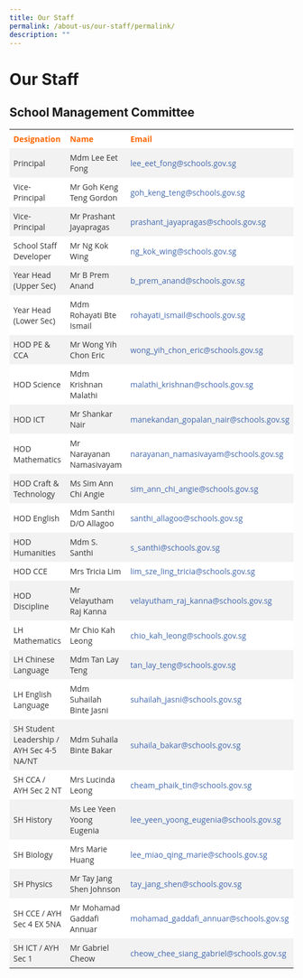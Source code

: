 ```yaml
---
title: Our Staff
permalink: /about-us/our-staff/permalink/
description: ""
---
```

Our Staff
=========

  

School Management Committee
---------------------------
<table id="stafflist" style="margin: 0px; outline: 0px; padding: 0px; color: rgb(51, 51, 51); font-family: &quot;Open Sans&quot;, sans-serif; font-size: 14px; font-style: normal; font-variant-ligatures: normal; font-variant-caps: normal; font-weight: 400; letter-spacing: normal; orphans: 2; text-align: left; text-transform: none; white-space: normal; widows: 2; word-spacing: 0px; -webkit-text-stroke-width: 0px; background-color: rgb(255, 255, 255); text-decoration-thickness: initial; text-decoration-style: initial; text-decoration-color: initial;"><tbody align="left" style="margin: 0px; outline: 0px; padding: 0px;"><tr style="margin: 0px; outline: 0px; padding: 0px;"><td width="150" style="margin: 0px; outline: 0px; padding: 7px; width: 302px;"><span style="margin: 0px; outline: 0px; padding: 0px; color: rgb(255, 102, 0);"><strong style="margin: 0px; outline: 0px; padding: 0px;">Designation</strong></span></td><td width="200" style="margin: 0px; outline: 0px; padding: 7px; width: 235px;"><span style="margin: 0px; outline: 0px; padding: 0px; color: rgb(255, 102, 0);"><strong style="margin: 0px; outline: 0px; padding: 0px;">Name</strong></span></td><td width="267" style="margin: 0px; outline: 0px; padding: 7px; width: 316px;"><span style="margin: 0px; outline: 0px; padding: 0px; color: rgb(255, 102, 0);"><strong style="margin: 0px; outline: 0px; padding: 0px;">Email</strong></span></td></tr><tr style="margin: 0px; outline: 0px; padding: 0px; background-color: rgb(242, 242, 242);"><td width="247" style="margin: 0px; outline: 0px; padding: 7px;">Principal</td><td style="margin: 0px; outline: 0px; padding: 7px;">Mdm Lee Eet Fong</td><td style="margin: 0px; outline: 0px; padding: 7px;"><a href="mailto:lee_eet_fong@schools.gov.sg" target="" style="margin: 0px; outline: 0px; padding: 0px; color: rgb(64, 103, 174); text-decoration: none;">lee_eet_fong@schools.gov.sg</a></td></tr><tr style="margin: 0px; outline: 0px; padding: 0px;"><td style="margin: 0px; outline: 0px; padding: 7px;">Vice-Principal</td><td style="margin: 0px; outline: 0px; padding: 7px;">Mr Goh Keng Teng Gordon<br style="margin: 0px; outline: 0px; padding: 0px;"></td><td style="margin: 0px; outline: 0px; padding: 7px;"><a href="mailto:goh_keng_teng@schools.gov.sg" target="" style="margin: 0px; outline: 0px; padding: 0px; color: rgb(64, 103, 174); text-decoration: none;">goh_keng_teng@schools.gov.sg</a><br style="margin: 0px; outline: 0px; padding: 0px;"></td></tr><tr style="margin: 0px; outline: 0px; padding: 0px; background-color: rgb(242, 242, 242);"><td style="margin: 0px; outline: 0px; padding: 7px;">Vice-Principal</td><td style="margin: 0px; outline: 0px; padding: 7px;">Mr Prashant Jayapragas</td><td style="margin: 0px; outline: 0px; padding: 7px;"><a href="mailto:prashant_jayapragas@schools.gov.sg" target="" style="margin: 0px; outline: 0px; padding: 0px; color: rgb(64, 103, 174); text-decoration: none;">prashant_jayapragas@schools.gov.sg</a></td></tr><tr style="margin: 0px; outline: 0px; padding: 0px;"><td style="margin: 0px; outline: 0px; padding: 7px;">School Staff Developer</td><td style="margin: 0px; outline: 0px; padding: 7px;">Mr Ng Kok Wing</td><td style="margin: 0px; outline: 0px; padding: 7px;"><a href="mailto:ng_kok_wing@schools.gov.sg" style="margin: 0px; outline: 0px; padding: 0px; color: rgb(64, 103, 174); text-decoration: none;">ng_kok_wing@schools.gov.sg</a></td></tr><tr style="margin: 0px; outline: 0px; padding: 0px; background-color: rgb(242, 242, 242);"><td style="margin: 0px; outline: 0px; padding: 7px;">Year Head (Upper Sec)</td><td style="margin: 0px; outline: 0px; padding: 7px;">Mr B Prem Anand</td><td style="margin: 0px; outline: 0px; padding: 7px;"><a href="mailto:b_prem_anand@schools.gov.sg" style="margin: 0px; outline: 0px; padding: 0px; color: rgb(64, 103, 174); text-decoration: none;">b_prem_anand@schools.gov.sg</a></td></tr><tr style="margin: 0px; outline: 0px; padding: 0px;"><td width="247" style="margin: 0px; outline: 0px; padding: 7px;">Year Head (Lower Sec)</td><td style="margin: 0px; outline: 0px; padding: 7px;">Mdm Rohayati Bte Ismail</td><td style="margin: 0px; outline: 0px; padding: 7px;"><a href="mailto:rohayati_ismail@schools.gov.sg" style="margin: 0px; outline: 0px; padding: 0px; color: rgb(64, 103, 174); text-decoration: none;">rohayati_ismail@schools.gov.sg</a></td></tr><tr style="margin: 0px; outline: 0px; padding: 0px; background-color: rgb(242, 242, 242);"><td style="margin: 0px; outline: 0px; padding: 7px;">HOD PE &amp; CCA</td><td style="margin: 0px; outline: 0px; padding: 7px;">Mr Wong Yih Chon Eric</td><td style="margin: 0px; outline: 0px; padding: 7px;"><a href="mailto:wong_yih_chon_eric@schools.gov.sg" style="margin: 0px; outline: 0px; padding: 0px; color: rgb(64, 103, 174); text-decoration: none;">wong_yih_chon_eric@schools.gov.sg</a></td></tr><tr style="margin: 0px; outline: 0px; padding: 0px;"><td style="margin: 0px; outline: 0px; padding: 7px;">HOD Science</td><td style="margin: 0px; outline: 0px; padding: 7px;">Mdm Krishnan Malathi</td><td style="margin: 0px; outline: 0px; padding: 7px;"><a href="mailto:malathi_krishnan@schools.gov.sg" style="margin: 0px; outline: 0px; padding: 0px; color: rgb(64, 103, 174); text-decoration: none;">malathi_krishnan@schools.gov.sg</a></td></tr><tr style="margin: 0px; outline: 0px; padding: 0px; background-color: rgb(242, 242, 242);"><td style="margin: 0px; outline: 0px; padding: 7px;">HOD ICT</td><td style="margin: 0px; outline: 0px; padding: 7px;">Mr Shankar Nair</td><td style="margin: 0px; outline: 0px; padding: 7px;"><a href="mailto:manekandan_gopalan_nair@schools.gov.sg" style="margin: 0px; outline: 0px; padding: 0px; color: rgb(64, 103, 174); text-decoration: none;">manekandan_gopalan_nair@schools.gov.sg</a></td></tr><tr style="margin: 0px; outline: 0px; padding: 0px;"><td style="margin: 0px; outline: 0px; padding: 7px;">HOD Mathematics</td><td style="margin: 0px; outline: 0px; padding: 7px;">Mr Narayanan Namasivayam</td><td style="margin: 0px; outline: 0px; padding: 7px;"><a href="mailto:narayanan_namasivayam@schools.gov.sg" style="margin: 0px; outline: 0px; padding: 0px; color: rgb(64, 103, 174); text-decoration: none;">narayanan_namasivayam@schools.gov.sg</a></td></tr><tr style="margin: 0px; outline: 0px; padding: 0px; background-color: rgb(242, 242, 242);"><td style="margin: 0px; outline: 0px; padding: 7px;">HOD Craft &amp; Technology</td><td style="margin: 0px; outline: 0px; padding: 7px;">Ms Sim Ann Chi Angie</td><td style="margin: 0px; outline: 0px; padding: 7px;"><a href="mailto:sim_ann_chi_angie@schools.gov.sg" style="margin: 0px; outline: 0px; padding: 0px; color: rgb(64, 103, 174); text-decoration: none;">sim_ann_chi_angie@schools.gov.sg</a></td></tr><tr style="margin: 0px; outline: 0px; padding: 0px;"><td style="margin: 0px; outline: 0px; padding: 7px;">HOD English</td><td style="margin: 0px; outline: 0px; padding: 7px;">Mdm Santhi D/O Allagoo</td><td style="margin: 0px; outline: 0px; padding: 7px;"><a href="mailto:santhi_allagoo@schools.gov.sg" style="margin: 0px; outline: 0px; padding: 0px; color: rgb(64, 103, 174); text-decoration: none;">santhi_allagoo@schools.gov.sg</a></td></tr><tr style="margin: 0px; outline: 0px; padding: 0px; background-color: rgb(242, 242, 242);"><td style="margin: 0px; outline: 0px; padding: 7px;">HOD Humanities</td><td style="margin: 0px; outline: 0px; padding: 7px;">Mdm S. Santhi</td><td style="margin: 0px; outline: 0px; padding: 7px;"><a href="mailto:s_santhi@schools.gov.sg" style="margin: 0px; outline: 0px; padding: 0px; color: rgb(64, 103, 174); text-decoration: none;">s_santhi@schools.gov.sg</a></td></tr><tr style="margin: 0px; outline: 0px; padding: 0px;"><td style="margin: 0px; outline: 0px; padding: 7px;">HOD CCE</td><td style="margin: 0px; outline: 0px; padding: 7px;">Mrs Tricia Lim</td><td style="margin: 0px; outline: 0px; padding: 7px;"><a href="mailto:lim_sze_ling_tricia@schools.gov.sg" target="" style="margin: 0px; outline: 0px; padding: 0px; color: rgb(64, 103, 174); text-decoration: none;">lim_sze_ling_tricia@schools.gov.sg</a></td></tr><tr style="margin: 0px; outline: 0px; padding: 0px; background-color: rgb(242, 242, 242);"><td style="margin: 0px; outline: 0px; padding: 7px;">HOD Discipline</td><td style="margin: 0px; outline: 0px; padding: 7px;">Mr Velayutham Raj Kanna</td><td style="margin: 0px; outline: 0px; padding: 7px;"><a href="mailto:velayutham_raj_kanna@schools.gov.sg" style="margin: 0px; outline: 0px; padding: 0px; color: rgb(64, 103, 174); text-decoration: none;">velayutham_raj_kanna@schools.gov.sg</a></td></tr><tr style="margin: 0px; outline: 0px; padding: 0px;"><td style="margin: 0px; outline: 0px; padding: 7px;">LH Mathematics</td><td style="margin: 0px; outline: 0px; padding: 7px;">Mr Chio Kah Leong</td><td style="margin: 0px; outline: 0px; padding: 7px;"><a href="mailto:chio_kah_leong@schools.gov.sg" style="margin: 0px; outline: 0px; padding: 0px; color: rgb(64, 103, 174); text-decoration: none;">chio_kah_leong@schools.gov.sg</a></td></tr><tr style="margin: 0px; outline: 0px; padding: 0px; background-color: rgb(242, 242, 242);"><td style="margin: 0px; outline: 0px; padding: 7px;">LH Chinese Language</td><td style="margin: 0px; outline: 0px; padding: 7px;">Mdm Tan Lay Teng</td><td style="margin: 0px; outline: 0px; padding: 7px;"><a href="mailto:tan_lay_teng@schools.gov.sg" style="margin: 0px; outline: 0px; padding: 0px; color: rgb(64, 103, 174); text-decoration: none;">tan_lay_teng@schools.gov.sg</a></td></tr><tr style="margin: 0px; outline: 0px; padding: 0px;"><td style="margin: 0px; outline: 0px; padding: 7px;">LH English Language</td><td style="margin: 0px; outline: 0px; padding: 7px;">Mdm Suhailah Binte Jasni</td><td style="margin: 0px; outline: 0px; padding: 7px;"><a href="mailto:suhailah_jasni@schools.gov.sg" style="margin: 0px; outline: 0px; padding: 0px; color: rgb(64, 103, 174); text-decoration: none;">suhailah_jasni@schools.gov.sg</a></td></tr><tr style="margin: 0px; outline: 0px; padding: 0px; background-color: rgb(242, 242, 242);"><td style="margin: 0px; outline: 0px; padding: 7px;">SH Student Leadership / AYH Sec 4-5 NA/NT</td><td style="margin: 0px; outline: 0px; padding: 7px;">Mdm Suhaila Binte Bakar</td><td style="margin: 0px; outline: 0px; padding: 7px;"><a href="mailto:suhaila_bakar@schools.gov.sg" style="margin: 0px; outline: 0px; padding: 0px; color: rgb(64, 103, 174); text-decoration: none;">suhaila_bakar@schools.gov.sg</a></td></tr><tr style="margin: 0px; outline: 0px; padding: 0px;"><td style="margin: 0px; outline: 0px; padding: 7px;">SH CCA / AYH Sec 2 NT</td><td style="margin: 0px; outline: 0px; padding: 7px;">Mrs Lucinda Leong</td><td style="margin: 0px; outline: 0px; padding: 7px;"><a href="mailto:cheam_phaik_tin@schools.gov.sg" style="margin: 0px; outline: 0px; padding: 0px; color: rgb(64, 103, 174); text-decoration: none;">cheam_phaik_tin@schools.gov.sg</a></td></tr><tr style="margin: 0px; outline: 0px; padding: 0px; background-color: rgb(242, 242, 242);"><td style="margin: 0px; outline: 0px; padding: 7px;">SH History</td><td style="margin: 0px; outline: 0px; padding: 7px;">Ms Lee Yeen Yoong Eugenia</td><td style="margin: 0px; outline: 0px; padding: 7px;"><a href="mailto:lee_yeen_yoong_eugenia@schools.gov.sg" style="margin: 0px; outline: 0px; padding: 0px; color: rgb(64, 103, 174); text-decoration: none;">lee_yeen_yoong_eugenia@schools.gov.sg</a></td></tr><tr style="margin: 0px; outline: 0px; padding: 0px;"><td style="margin: 0px; outline: 0px; padding: 7px;">SH Biology</td><td style="margin: 0px; outline: 0px; padding: 7px;">Mrs Marie Huang</td><td style="margin: 0px; outline: 0px; padding: 7px;"><a href="mailto:lee_miao_qing_marie@schools.gov.sg" style="margin: 0px; outline: 0px; padding: 0px; color: rgb(64, 103, 174); text-decoration: none;">lee_miao_qing_marie@schools.gov.sg</a></td></tr><tr style="margin: 0px; outline: 0px; padding: 0px; background-color: rgb(242, 242, 242);"><td style="margin: 0px; outline: 0px; padding: 7px;">SH Physics</td><td style="margin: 0px; outline: 0px; padding: 7px;">Mr Tay Jang Shen Johnson</td><td style="margin: 0px; outline: 0px; padding: 7px;"><a href="mailto:tay_jang_shen@schools.gov.sg" style="margin: 0px; outline: 0px; padding: 0px; color: rgb(64, 103, 174); text-decoration: none;">tay_jang_shen@schools.gov.sg</a></td></tr><tr style="margin: 0px; outline: 0px; padding: 0px;"><td style="margin: 0px; outline: 0px; padding: 7px;">SH CCE / AYH Sec 4 EX 5NA</td><td style="margin: 0px; outline: 0px; padding: 7px;">Mr Mohamad Gaddafi Annuar</td><td style="margin: 0px; outline: 0px; padding: 7px;"><a href="mailto:mohamad_gaddafi_annuar@schools.gov.sg" style="margin: 0px; outline: 0px; padding: 0px; color: rgb(64, 103, 174); text-decoration: none;">mohamad_gaddafi_annuar@schools.gov.sg</a></td></tr><tr style="margin: 0px; outline: 0px; padding: 0px; background-color: rgb(242, 242, 242);"><td style="margin: 0px; outline: 0px; padding: 7px;">SH ICT / AYH Sec 1</td><td style="margin: 0px; outline: 0px; padding: 7px;">Mr Gabriel Cheow</td><td style="margin: 0px; outline: 0px; padding: 7px;"><a href="mailto:cheow_chee_siang_gabriel@schools.gov.sg" style="margin: 0px; outline: 0px; padding: 0px; color: rgb(64, 103, 174); text-decoration: none;">cheow_chee_siang_gabriel@schools.gov.sg</a></td></tr></tbody></table>